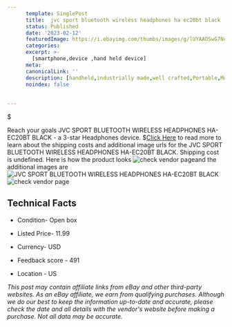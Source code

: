 ```yaml
---
      template: SinglePost
      title:  jvc sport bluetooth wireless headphones ha ec20bt black
      status: Published
      date: '2023-02-12'
      featuredImage: https://i.ebayimg.com/thumbs/images/g/lUYAAOSwG7NcwHd9/s-l225.jpg
      categories: 
      excerpt: >-
        [smartphone,device ,hand held device]
      meta:
      canonicalLink: ''
      description: [handheld,industrially made,well crafted,Portable,Mobile,Compact,Convenient,Lightweight,Maneuverable,Man-portable,Miniature,Carriable,Hand-held,Light,Holdable,Transportable,Mobile device,Pocket-sized,On-the-go,Wireless,Cordless,Compact size,Convenient size, smartphone,device ,hand held device]
      noindex: false
      
        
---
```

$

Reach your goals  JVC SPORT  BLUETOOTH WIRELESS HEADPHONES  HA-EC20BT BLACK - a 3-star Headphones device.
$[Click Here](https://www.ebay.com/itm/254210126758?hash=item3b301ab3a6%3Ag%3AlUYAAOSwG7NcwHd9&mkevt=1&mkcid=1&mkrid=711-53200-19255-0&campid=%253CePNCampaignId%253E&customid=%253CreferenceId%253E&toolid=10049) to read more to learn about the shipping costs and additional image urls for the  JVC SPORT  BLUETOOTH WIRELESS HEADPHONES  HA-EC20BT BLACK. Shipping cost is undefined. Here is how the product looks ![check vendor page](https://i.ebayimg.com/thumbs/images/g/lUYAAOSwG7NcwHd9/s-l225.jpg)and the additional images are![ JVC SPORT  BLUETOOTH WIRELESS HEADPHONES  HA-EC20BT BLACK](https://i.ebayimg.com/images/g/lUYAAOSwG7NcwHd9/s-l1600.jpg)![check vendor page](https://origin-galleryplus.ebayimg.com/ws/web/254210126758_2_0_1/225x225.jpg,https://origin-galleryplus.ebayimg.com/ws/web/254210126758_3_0_1/225x225.jpg)



 ## Technical Facts 



     
      

 - Condition- Open box 


      

 - Listed Price- 11.99 


      

 - Currency- USD 


      

 - Feedback score - 491 


      

 - Location - US 


      
      

 *_This post may contain affiliate links from eBay and other third-party websites. As an eBay affiliate, we earn from qualifying purchases. Although we do our best to keep the information up-to-date and accurate, please check the date and all details with the vendor's website before making a purchase. Not all data may be accurate._*






